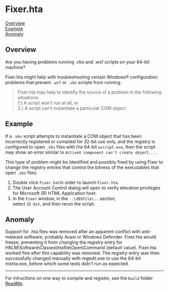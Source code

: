 # Fixer.hta

[Overview](#overview)  
[Example](#example)  
[Anomaly](#anomaly)

## Overview

Are you having problems running .vbs and .wsf scripts 
on your 64-bit machine?

Fixer.hta might help with troubleshooting certain Windows&reg; 
configuration problems that prevent `.wsf` or `.vbs` 
scripts from running.  

> Fixer.hta may help to identify the source of a problem 
> in the following situations:  
> 1.) A script won't run at all, or  
> 2.) A script can't instantiate a particular COM object.  

## Example

If a `.vbs` script attempts to instantiate a COM object that 
has been incorrectly registered or compiled for 32-bit use 
only, and the registry is configured to open `.vbs` files 
with the 64-bit `wscript.exe`, then the script may show an error 
similar to `ActiveX component can't create object...`.  

This type of problem might be identified and possibly fixed by 
using Fixer to change the registry entries that control the 
bitness of the executables that open `.vbs` files:  
 
1) Double click `Fixer.bat`in order to launch `Fixer.hta`.  
2) The User Account Control dialog will open to verify elevation 
   privileges for Microsoft (R) HTML Application host.  
3) In the `Fixer` window, in the `..\VBSFile\..` section,  
   select `32-bit`, and then rerun the script.  

## Anomaly

Support for .hta files was removed after an apparent conflict
with anti-malware software, probably Avast or Windows Defender.
Fixer.hta would freeze, preventing it from changing the registry entry
for HKLM\Software\Classes\htafile\Open\Command (default value). 
Fixer.hta worked fine after this capability was removed. 
The registry entry was then successfully changed manually with regedit.exe 
to use the 64-bit mshta.exe, before which some tests didn't run 
as expected.

---

For intructions on one way to compile and register, 
see the `build` folder [ReadMe].

[ReadMe]: ../.Net/build/ReadMe.md
